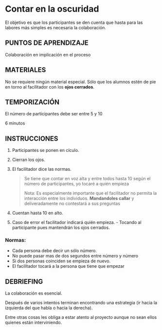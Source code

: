 <link rel="stylesheet" type="text/css" href= "../estilo.css" media="screen" />

# Contar en la oscuridad

El objetivo es que los participantes se den cuenta que hasta para las labores más simples es necesaria la colaboración.

## PUNTOS DE APRENDIZAJE

Colaboración en implicación en el proceso

## MATERIALES

No se requiere ningún material especial. Sólo que los alumnos estén de pie en torno al facilitador con los **ojos cerrados**.

## TEMPORIZACIÓN

El número de participantes debe ser entre 5 y 10

6 minutos


## INSTRUCCIONES

1.   Participantes se ponen en cículo.
2.   Cierran los ojos.
3.   El facilitador dice las normas.

      > Se tiene que contar en voz alta  y entre todos hasta 10 según el número de participantes, yo tocaré a quién empieza
      > 
      > Nota: Es especialmente importante que el facilitador no permita la interacción entre los individuos. **Mandandoles callar** y deliveradamente no contestará a sus preguntas
     
4.   Cuentan hasta 10 en alto.
5.   Caso de error el facilitador indicará quién empieza.
    -    Tocando al participante pues mantendrán los ojos cerrados.

### Normas:

*   Cada persona debe decir un sólo número.
*   No puede pasar mas de dos segundos entre número y número
*   Si dos personas coinciden se empieza de nuevo.
*   El facilitador tocará a la persona que tiene que empezar

## DEBRIEFING

La colaboración es esencial. 

Después de varios intentos terminan encontrando una estrategia (ir hacia la izquierda del que habla o hacia la derecha).

Entre otras cosas les obliga a estar atento al proyecto aunque no sean ellos quienes están interviniendo.
